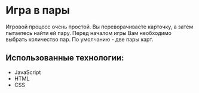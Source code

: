 # Игра в пары

Игровой процесс очень простой. Вы переворачиваете карточку, а затем пытаетесь найти ей пару. Перед началом игры Вам необходимо выбрать количество пар. По умолчанию - две пары карт.

## Использованные технологии:

- JavaScript
- HTML
- CSS
